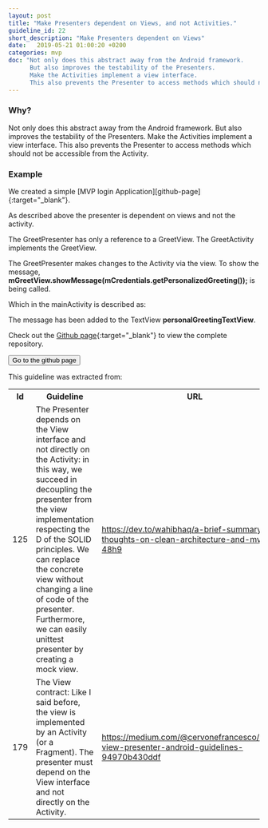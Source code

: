 ```yaml
---
layout: post
title: "Make Presenters dependent on Views, and not Activities."
guideline_id: 22
short_description: "Make Presenters dependent on Views"
date:   2019-05-21 01:00:20 +0200
categories: mvp
doc: "Not only does this abstract away from the Android framework. 
      But also improves the testability of the Presenters. 
      Make the Activities implement a view interface. 
      This also prevents the Presenter to access methods which should not be accessible from the Activity. "
---
```

<h3>Why?</h3>
Not only does this abstract away from the Android framework. 
But also improves the testability of the Presenters. 
Make the Activities implement a view interface. 
This also prevents the Presenter to access methods which should not be accessible from the Activity. 

<h3>Example</h3>
We created a simple [MVP login Application][github-page]{:target="_blank"}.

As described above the presenter is dependent on views and not the activity.

<script src="https://gist.github.com/Geertdepont/7e57da2825201c7246ad8599e9fb9abd.js"></script>

The GreetPresenter has only a reference to a GreetView.
The GreetActivity implements the GreetView.

<script src="https://gist.github.com/Geertdepont/a75d3679705df490bdae794dfcc1bbee.js"></script>

The GreetPresenter makes changes to the Activity via the view.
To show the message, <b>mGreetView.showMessage(mCredentials.getPersonalizedGreeting());</b> is being called.

Which in the mainActivity is described as:
<script src="https://gist.github.com/Geertdepont/da05a619efc529decd2db3c7c0298d3f.js"></script>

The message has been added to the TextView <b>personalGreetingTextView</b>.

Check out the [Github page][github-page]{:target="_blank"} to view the complete repository.

<a href="https://github.com/Geertdepont/bachelor_thesis/tree/master/MVPLogin" target="_blank"><button type="button" class="btn btn-primary btn-icon-right">Go to the github page</button></a>

This guideline was extracted from:
<table id="guidelinelinks">
  <tr>
    <th>Id</th>
    <th>Guideline</th>
    <th>URL</th>
  </tr>
    <tr>
      <td>125</td>
      <td>The Presenter depends on the View interface and not directly on the Activity: in this way, we succeed in decoupling the presenter from the view implementation respecting the D of the SOLID principles. We can replace the concrete view without changing a line of code of the presenter. Furthermore, we can easily unittest presenter by creating a mock view.</td>
     <td><a href="https://dev.to/wahibhaq/a-brief-summary-of-thoughts-on-clean-architecture-and-mvp-48h9" target="_blank">https://dev.to/wahibhaq/a-brief-summary-of-thoughts-on-clean-architecture-and-mvp-48h9</a></td>
    </tr>   
    <tr>
      <td>179</td>
      <td>The View contract: Like I said before, the view is implemented by an Activity (or a Fragment). The presenter must depend on the View interface and not directly on the Activity.</td>
     <td><a href="https://medium.com/@cervonefrancesco/model-view-presenter-android-guidelines-94970b430ddf" target="_blank">https://medium.com/@cervonefrancesco/model-view-presenter-android-guidelines-94970b430ddf</a></td>
    </tr>   
</table>

[github-page]: https://github.com/Geertdepont/bachelor_thesis/tree/master/MVPLogin